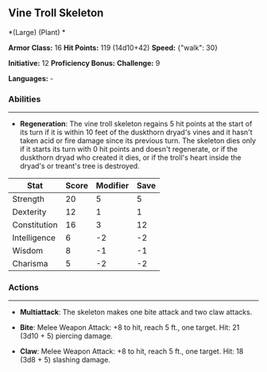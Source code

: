 ## Vine Troll Skeleton
*(Large) (Plant) *

**Armor Class:** 16
**Hit Points:** 119 (14d10+42)
**Speed:** {"walk": 30}

**Initiative:** 12
**Proficiency Bonus:**
**Challenge:** 9

**Languages:** -

### Abilities
 --- 
- **Regeneration**: The vine troll skeleton regains 5 hit points at the start of its turn if it is within 10 feet of the duskthorn dryad's vines and it hasn't taken acid or fire damage since its previous turn. The skeleton dies only if it starts its turn with 0 hit points and doesn't regenerate, or if the duskthorn dryad who created it dies, or if the troll's heart inside the dryad's or treant's tree is destroyed.



| Stat | Score | Modifier | Save |
| ---- | ---- | ---- | ---- |
| Strength | 20 | 5 | 5 |
| Dexterity | 12 | 1 | 1 |
| Constitution | 16 | 3 | 12 |
| Intelligence | 6 | -2 | -2 |
| Wisdom | 8 | -1 | -1 |
| Charisma | 5 | -2 | -2 |

### Actions
 --- 
- **Multiattack**: The skeleton makes one bite attack and two claw attacks.

- **Bite**: Melee Weapon Attack: +8 to hit, reach 5 ft., one target. Hit: 21 (3d10 + 5) piercing damage.

- **Claw**: Melee Weapon Attack: +8 to hit, reach 5 ft., one target. Hit: 18 (3d8 + 5) slashing damage.

